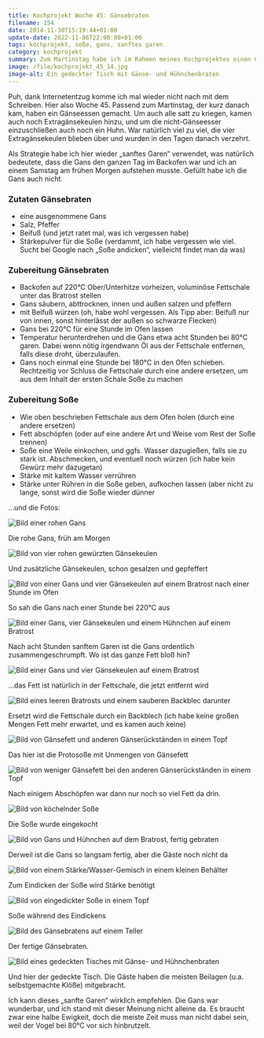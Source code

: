 ```yaml
---
title: Kochprojekt Woche 45: Gänsebraten
filename: 154
date: 2014-11-30T15:19:44+01:00
update-date: 2022-11-06T22:00:00+01:00
tags: kochprojekt, soße, gans, sanftes garen
category: kochprojekt
summary: Zum Martinstag habe ich im Rahmen meines Kochprojektes einen Gänsebraten gemacht.
image: /file/kochprojekt_45_14.jpg
image-alt: Ein gedeckter Tisch mit Gänse- und Hühnchenbraten
---
```


Puh, dank Internetentzug komme ich mal wieder nicht nach mit dem Schreiben. Hier also Woche 45. Passend zum Martinstag, der kurz danach kam, haben ein Gänseessen gemacht. Um auch alle satt zu kriegen, kamen auch noch Extragänsekeulen hinzu, und um die nicht-Gänseesser einzuschließen auch noch ein Huhn. War natürlich viel zu viel, die vier Extragänsekeulen blieben über und wurden in den Tagen danach verzehrt.

Als Strategie habe ich hier wieder „sanftes Garen“ verwendet, was natürlich bedeutete, dass die Gans den ganzen Tag im Backofen war und ich an einem Samstag am frühen Morgen aufstehen musste. Gefüllt habe ich die Gans auch nicht.

### Zutaten Gänsebraten

- eine ausgenommene Gans
- Salz, Pfeffer
- Beifuß (und jetzt ratet mal, was ich vergessen habe)
- Stärkepulver für die Soße (verdammt, ich habe vergessen wie viel. Sucht bei Google nach „Soße andicken“, vielleicht findet man da was)

### Zubereitung Gänsebraten

- Backofen auf 220°C Ober/Unterhitze vorheizen, voluminöse Fettschale unter das Bratrost stellen
- Gans säubern, abttrocknen, innen und außen salzen und pfeffern
- mit Beifuß würzen (oh, habe wohl vergessen. Als Tipp aber: Beifuß nur von innen, sonst hinterlässt der außen so schwarze Flecken)
- Gans bei 220°C für eine Stunde im Ofen lassen
- Temperatur herunterdrehen und die Gans etwa acht Stunden bei 80°C garen. Dabei wenn nötig irgendwann Öl aus der Fettschale entfernen, falls diese droht, überzulaufen.
- Gans noch einmal eine Stunde bei 180°C in den Ofen schieben. Rechtzeitig vor Schluss die Fettschale durch eine andere ersetzen, um aus dem Inhalt der ersten Schale Soße zu machen

### Zubereitung Soße

- Wie oben beschrieben Fettschale aus dem Ofen holen (durch eine andere ersetzen)
- Fett abschöpfen (oder auf eine andere Art und Weise vom Rest der Soße trennen)
- Soße eine Weile einkochen, und ggfs. Wasser dazugießen, falls sie zu stark ist. Abschmecken, und eventuell noch würzen (ich habe kein Gewürz mehr dazugetan)
- Stärke mit kaltem Wasser verrühren
- Stärke unter Rühren in die Soße geben, aufkochen lassen (aber nicht zu lange, sonst wird die Soße wieder dünner

…und die Fotos:

![Bild einer rohen Gans](/file/kochprojekt_45_01.jpg)

Die rohe Gans, früh am Morgen

![Bild von vier rohen gewürzten Gänsekeulen](/file/kochprojekt_45_02.jpg)

Und zusätzliche Gänsekeulen, schon gesalzen und gepfeffert

![Bild von einer Gans und vier Gänsekeulen auf einem Bratrost nach einer Stunde im Ofen](/file/kochprojekt_45_03.jpg)

So sah die Gans nach einer Stunde bei 220°C aus

![Bild einer Gans, vier Gänsekeulen und einem Hühnchen auf einem Bratrost](/file/kochprojekt_45_04.jpg)

Nach acht Stunden sanftem Garen ist die Gans ordentlich zusammengeschrumpft. Wo ist das ganze Fett bloß hin?

![Bild einer Gans und vier Gänsekeulen auf einem Bratrost](/file/kochprojekt_45_05.jpg)

…das Fett ist natürlich in der Fettschale, die jetzt entfernt wird

![Bild eines leeren Bratrosts und einem sauberen Backblec darunter](/file/kochprojekt_45_06.jpg)

Ersetzt wird die Fettschale durch ein Backblech (ich habe keine großen Mengen Fett mehr erwartet, und es kamen auch keine)

![Bild von Gänsefett und anderen Gänserückständen in einem Topf](/file/kochprojekt_45_07.jpg)

Das hier ist die Protosoße mit Unmengen von Gänsefett

![Bild von weniger Gänsefett bei den anderen Gänserückständen in einem Topf](/file/kochprojekt_45_08.jpg)

Nach einigem Abschöpfen war dann nur noch so viel Fett da drin.

![Bild von köchelnder Soße](/file/kochprojekt_45_09.jpg)

Die Soße wurde eingekocht

![Bild von Gans und Hühnchen auf dem Bratrost, fertig gebraten](/file/kochprojekt_45_10.jpg)

Derweil ist die Gans so langsam fertig, aber die Gäste noch nicht da

![Bild von einem Stärke/Wasser-Gemisch in einem kleinen Behälter](/file/kochprojekt_45_11.jpg)

Zum Eindicken der Soße wird Stärke benötigt

![Bild von eingedickter Soße in einem Topf](/file/kochprojekt_45_12.jpg)

Soße während des Eindickens

![Bild des Gänsebratens auf einem Teller](/file/kochprojekt_45_13.jpg)

Der fertige Gänsebraten.

![Bild eines gedeckten Tisches mit Gänse- und Hühnchenbraten](/file/kochprojekt_45_14.jpg)

Und hier der gedeckte Tisch. Die Gäste haben die meisten Beilagen (u.a. selbstgemachte Klöße) mitgebracht.

Ich kann dieses „sanfte Garen“ wirklich empfehlen. Die Gans war wunderbar, und ich stand mit dieser Meinung nicht alleine da. Es braucht zwar eine halbe Ewigkeit, doch die meiste Zeit muss man nicht dabei sein, weil der Vogel bei 80°C vor sich hinbrutzelt.
